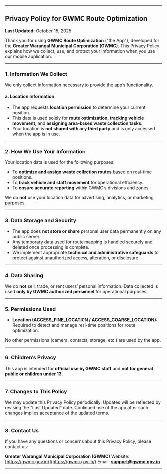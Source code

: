
---

## **Privacy Policy for GWMC Route Optimization**

**Last Updated:** October 15, 2025

Thank you for using **GWMC Route Optimization** (“the App”), developed for the **Greater Warangal Municipal Corporation (GWMC)**.
This Privacy Policy explains how we collect, use, and protect your information when you use our mobile application.

---

### **1. Information We Collect**

We only collect information necessary to provide the app’s functionality.

#### **a. Location Information**

* The app requests **location permission** to determine your current position.
* This data is used solely for **route optimization, tracking vehicle movement**, and **assigning area-based waste collection tasks**.
* Your location is **not shared with any third party** and is only accessed when the app is in use.

---

### **2. How We Use Your Information**

Your location data is used for the following purposes:

* To **optimize and assign waste collection routes** based on real-time positions.
* To **track vehicle and staff movement** for operational efficiency.
* To **ensure accurate reporting** within GWMC’s divisions and zones.

We do **not** use your location data for advertising, analytics, or marketing purposes.

---

### **3. Data Storage and Security**

* The app does **not store or share** personal user data permanently on any public server.
* Any temporary data used for route mapping is handled securely and deleted once processing is complete.
* We implement appropriate **technical and administrative safeguards** to protect against unauthorized access, alteration, or disclosure.

---

### **4. Data Sharing**

We do **not** sell, trade, or rent users’ personal information.
Data collected is used **only by GWMC authorized personnel** for operational purposes.

---

### **5. Permissions Used**

* **Location (ACCESS_FINE_LOCATION / ACCESS_COARSE_LOCATION):**
  Required to detect and manage real-time positions for route optimization.

No other permissions (camera, contacts, storage, etc.) are used by the app.

---

### **6. Children’s Privacy**

This app is intended for **official use by GWMC staff** and **not for general public or children under 13**.

---

### **7. Changes to This Policy**

We may update this Privacy Policy periodically. Updates will be reflected by revising the “Last Updated” date. Continued use of the app after such changes implies acceptance of the updated terms.

---

### **8. Contact Us**

If you have any questions or concerns about this Privacy Policy, please contact us:

**Greater Warangal Municipal Corporation (GWMC)**
Website: [https://gwmc.gov.in/](https://gwmc.gov.in/)
Email: **[support@gwmc.gov.in](mailto:support@gwmc.gov.in)**

---
